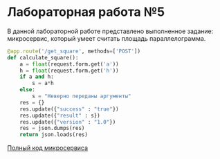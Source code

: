 # Лабораторная работа №5

В данной лабораторной работе представлено выполненное задание: микросервис, который умеет считать площадь параллелограмма.

```python
@app.route('/get_square', methods=['POST'])
def calculate_square():
    a = float(request.form.get('a'))
    h = float(request.form.get('h'))
    if a and h:
        s = a*h
    else:
        s = "Неверно переданы аргументы"
    res = {}
    res.update({"success" : "true"})
    res.update({"result" : s})
    res.update({"version" : "1.0"})
    res = json.dumps(res)
    return json.loads(res)
```

[Полный код микросервиса](https://github.com/iamgo100/practicum/blob/12e188b91a13fb21514e4630e2987ea85f5139e7/lr5/microservice.py)